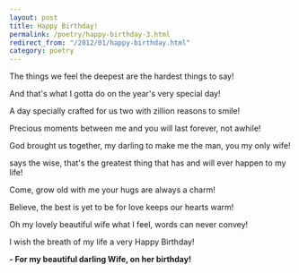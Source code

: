 ```yaml
---
layout: post
title: Happy Birthday!
permalink: /poetry/happy-birthday-3.html
redirect_from: "/2012/01/happy-birthday.html"
category: poetry
---
```


The things we feel the deepest
are the hardest things to say!

And that's what I gotta do
on the year's very special day!

A day specially crafted for us two
with zillion reasons to smile!

Precious moments between me and you
will last forever, not awhile!

God brought us together, my darling
to make me the man, you my only wife!

says the wise, that's the greatest thing
that has and will ever happen to my life!

Come, grow old with me
your hugs are always a charm!

Believe, the best is yet to be
for love keeps our hearts warm!

Oh my lovely beautiful wife
what I feel, words can never convey!

I wish the breath of my life
a very Happy Birthday!

**- For my beautiful darling Wife, on her birthday!**
